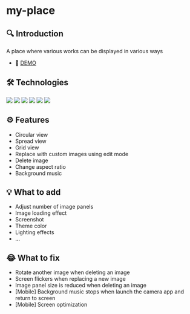 # my-place
## 🔍 Introduction
A place where various works can be displayed in various ways
- 🔗 [DEMO](https://my-place-psi.vercel.app/)

## 🛠 Technologies
<img src="https://img.shields.io/badge/React-20232a?style=for-the-badge&logo=React&logoColor=61DAFB">
<img src="https://img.shields.io/badge/TypeScript-3178C6?style=for-the-badge&logo=TypeScript&logoColor=ffffff">
<img src="https://img.shields.io/badge/Redux-764ABC?style=for-the-badge&logo=Redux&logoColor=ffffff">
<img src="https://img.shields.io/badge/Three.js-ffffff?style=for-the-badge&logo=Three.js&logoColor=000000">
<img src="https://img.shields.io/badge/Framer Motion-0055FF?style=for-the-badge&logo=Framer&logoColor=ffffff">
<img src="https://img.shields.io/badge/Styled Components-DB7093?style=for-the-badge&logo=styled-components&logoColor=ffffff">

## ⚙ Features
- Circular view
- Spread view
- Grid view
- Replace with custom images using edit mode
- Delete image
- Change aspect ratio
- Background music

## 💡 What to add
- Adjust number of image panels
- Image loading effect
- Screenshot
- Theme color
- Lighting effects
- ...

## 😂 What to fix
- Rotate another image when deleting an image
- Screen flickers when replacing a new image
- Image panel size is reduced when deleting an image
- [Mobile] Background music stops when launch the camera app and return to screen
- [Mobile] Screen optimization
